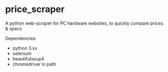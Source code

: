 # price_scraper
A python web-scraper for PC hardware websites, to quickly compare prices &amp; specs

Dependencies:
- python 3.xx
- selenium
- beautifulsoup4
- chromedriver in path
